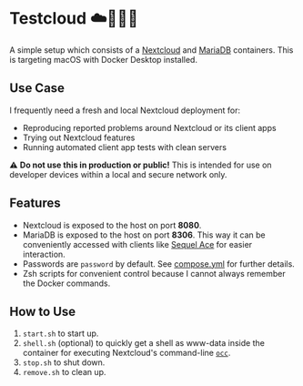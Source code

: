 # Testcloud ☁️👩🏻‍🔬

A simple setup which consists of a [Nextcloud](https://hub.docker.com/_/nextcloud) and [MariaDB](https://hub.docker.com/_/mariadb) containers.
This is targeting macOS with Docker Desktop installed.

## Use Case

I frequently need a fresh and local Nextcloud deployment for:

* Reproducing reported problems around Nextcloud or its client apps
* Trying out Nextcloud features
* Running automated client app tests with clean servers

⚠️ **Do not use this in production or public!**
This is intended for use on developer devices within a local and secure network only.

## Features

* Nextcloud is exposed to the host on port **8080**.
* MariaDB is exposed to the host on port **8306**. This way it can be conveniently accessed with clients like [Sequel Ace](https://sequel-ace.com) for easier interaction.
* Passwords are `password` by default. See [compose.yml](compose.yml) for further details.
* Zsh scripts for convenient control because I cannot always remember the Docker commands.

## How to Use

1. `start.sh` to start up.
2. `shell.sh` (optional) to quickly get a shell as www-data inside the container for executing Nextcloud's command-line [`occ`](https://docs.nextcloud.com/server/latest/admin_manual/occ_command.html).
3. `stop.sh` to shut down.
4. `remove.sh` to clean up.